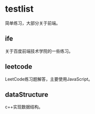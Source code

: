 # testlist

简单练习，大部分关于前端。 



## ife
关于百度前端技术学院的一些练习。

## leetcode

LeetCode练习题解答，主要使用JavaScript。

## dataStructure

c++实现数据结构。
